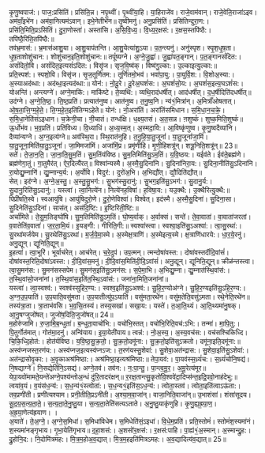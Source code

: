 

  
कृ॒णु॒ष्वपाज॑:। पाज॒:प्रसि॑तिं। प्रसि॑ति॒न्न। नपृ॒थ्वीं। पृ॒थ्वींया॒हि। या॒हिराजे॑व। राजे॒वाम॑वान्। राजे॒वेति॒राजा॑ऽइव। अम॑वाँ॒इभे॑न। अम॑वा॒नित्यम॑ऽवान्। इभे॒नेतीभे॑न॥ तृ॒ष्वीमनु॑। अनु॒प्रसि॑तिं। प्रसि॑तिन्दुरा॒ण:। प्रसि॑ति॒मिति॒प्रऽसि॑तिं। दु॒रा॒णोस्ता॑। अस्ता॑सि। अ॒सि॒वि॒ध्य॒। वि॒ध्य॒र॒क्षस॑:। र॒क्षस॒स्तपि॑ष्ठै:। तपि॑ष्ठै॒रिति॒तपि॑ष्ठै:॥  
तव॑भ्र॒मास॑:। भ्र॒मास॑आशु॒या। आ॒शु॒याप॑तन्ति। आ॒शु॒येत्या॑शु॒ऽया। प॒त॒न्त्यनु॑। अनु॑स्पृश। स्पृ॒श॒धृ॒ष॒ता। धृ॒ष॒ताशोशु॑चान:। शोशु॑चान॒इति॒शोशु॑चान:॥ तपूं॑ष्यग्ने। अ॒ग्ने॒जु॒ह्वा॑। जु॒ह्वा॑पत॒ङ्गान्। प॒त॒ङ्गानसं॑दित:। असं॑दितो॒वि। असं॑दित॒इत्यसं॑ऽदित:। विसृ॑ज। सृज॒वि॒ष्व॑क्। विष्व॑गु॒ल्का:। उ॒ल्काइत्यु॒ल्का:॥  
प्रति॒स्पश॑:। स्पशो॒वि। विसृ॑ज। सृ॒ज॒तूर्णि॑तम:। तूर्णि॑तमो॒भव॑। भवा॑पा॒यु:। पा॒युर्वि॒श:। वि॒शोअ॒स्या:। अ॒स्याअद॑ब्धा:। अद॑ब्धा॒इत्यद॑ब्धा:॥ योन॑:। नो॒दू॒रे। दू॒रेअ॒घशं॑स:। अ॒घशं॑सो॒य:। अ॒घशं॑स॒इत्य॒घऽशं॑स:। योअन्ति॑। अन्त्यग्ने॑। अग्ने॒माकि॑:। माकि॑ष्टे। ते॒व्यथि॑:। व्यथि॒राद॑धर्षीत्। आद॑धर्षीत्। द॒ध॒र्षीदिति॑दधर्षीत्॥  
उद॑ग्ने। अ॒ग्ने॒ति॒ष्ठ॒। ति॒ष्ठ॒प्रति॑। प्रत्यात॑नुष्व। आत॑नुष्व। त॒नु॒ष्व॒नि। न्य॑१॒॑मित्रा॑न्। अ॒मित्राँ॑ओषतात्। ओ॒ष॒ता॒त्ति॒ग्म॒हे॒ते॒। ति॒ग्म॒हे॒त॒इति॑तिग्मऽहेते॥ योन॑:। नो॒अरा॑तिं। अरा॑तिंसमिधान। स॒मि॒धा॒न॒च॒क्रे॒। स॒मि॒धा॒नेति॑संऽइधान। च॒क्रेनी॒चा। नी॒चातं। तन्ध॑क्षि। ध॒क्ष्य॒तसं। अ॒त॒सन्न। ऩशुष्कं॑। शुष्क॒मिति॒शुष्कं॑॥  
ऊ॒र्धोभ॑व। भ॒व॒प्रति॑। प्रति॑विध्य। वि॒ध्याधि॑। अ॒ध्य॒स्म॒त्। अ॒स्मदा॒वि:। आ॒विष्कृ॑णुष्व। कृ॒णु॒ष्वदैव्या॑नि। दैव्या॑न्यग्ने। अ॒ग्न॒इत्य॑ग्ने॥ अव॑स्थि॒रा। स्थि॒रात॑नुहि। त॒नु॒हि॒या॒तु॒जूनां॑। या॒तु॒जूनां॑जा॒मिं। या॒तु॒जूना॒मिति॑या॒तु॒ऽजूनां॑। जा॒मिमजा॑मिं। अजा॑मिं॒प्र। प्रमृ॑णीहि। मृ॒णी॒हिशत्रू॑न्। शत्रू॒निति॒शत्रू॑न्॥ 23॥  
सते॑। ते॒जा॒न॒ति॒। जा॒ना॒ति॒सु॒म॒तिं। सु॒म॒तिंय॑विष्ठ। सु॒म॒तिमिति॑सु॒ऽम॒तिं। य॒वि॒ष्ठय:। यईव॑ते। ईव॑ते॒ब्रह्म॑णे। ब्रह्म॑णेगा॒तुं। गा॒तुमैर॑त्। ऐर॒दित्यै॑रत्॥ विश्वा॑न्यस्मै। अ॒स्मै॒सु॒दिना॑नि। सु॒दिना॑निरा॒य:। सु॒दिना॒नीति॑सु॒ऽदिना॑नि। रा॒योद्यु॒म्नानि॑। द्यु॒म्नान्य॒र्य:। अ॒र्योवि। विदुर॑:। दुरो॑अ॒भि। अ॒भिद्यौ॑त्। द्यौ॒दिति॑द्यौत्॥  
सेत्। इद॑ग्ने। अ॒ग्ने॒अ॒स्तु॒। अ॒स्तु॒सु॒भग॑:। सु॒भग॑स्सु॒दानु॑:। सु॒भग॒इति॑सु॒ऽभग॑:। सु॒दानु॒र्य:। सु॒दानु॒रिति॑सु॒ऽदानु॑:। यस्त्वा॑। त्वा॒नित्ये॑न। नित्ये॑नह॒विषा॑। ह॒विषा॒य:। यउ॒क्थै:। उ॒क्थैरित्यु॒क्थै:॥ पिप्री॑षति॒स्वे। स्वआयु॑षि। आयु॑षिदुरो॒णे। दु॒रो॒णेविश्वा॑। विश्वेत्। इद॑स्मै। अ॒स्मै॒सु॒दिना॑। सु॒दिना॒सा। सु॒दिनेति॑सु॒ऽदिना॑। सास॑त्। अस॑दि॒ष्टि:। इ॒ष्टिरिती॒ष्टि:॥  
अर्चा॑मिते। ते॒सु॒म॒तिङ्घो॑षि। सु॒म॒तिमिति॑सु॒ऽम॒तिं। घो॒ष्य॒र्वाक्। अ॒र्वाक्सं। सन्ते॑। ते॒वा॒वाता॑। वा॒वाता॑जरतां। व॒वातेति॑व॒वाता॑। ज॒र॒ता॒मि॒यं। इ॒यङ्गी:। गीरिति॒गी:॥ स्वश्वा॑स्त्वा। स्वश्वा॒इति॑सु॒ऽअश्वा॑:। त्वा॒सु॒रथा॑:। सु॒रथा॑मर्जयेम। सु॒रथेति॑सु॒ऽरथा॑। म॒र्ज॒ये॒मा॒स्मे। अ॒स्मेक्ष॒त्राणि॑। अ॒स्मेइत्य॒स्मे। क्ष॒त्राणि॑धारये:। धा॒र॒ये॒रनु॑। अनु॒द्यून्। द्यूनिति॒द्यून्॥  
इ॒हत्वा॑। त्वा॒भूरि॑। भूर्याच॑रेत्। आच॑रेत्। च॒रे॒दुप॑। उप॒त्मन्। त्मन्दोषा॑वस्त:। दोषा॑वस्तर्दीदि॒वांसं॑। दोषा॑वस्त॒रिति॒दोषा॑ऽवस्त:। दी॒दि॒वांस॒मनु॑। दी॒दि॒वांस॒मिति॑दी॒दि॒ऽवांसं॑। अनु॒द्यून्। द्यूनिति॒द्यून्॥ क्रीळ॑न्तस्त्वा। त्वा॒सु॒मन॑स:। सु॒मन॑सस्सपेम। सु॒मन॑स॒इति॑सु॒ऽमन॑स:। स॒पे॒मा॒भि। अ॒भिद्यु॒म्ना। द्यु॒म्नात॑स्थि॒वांस॑:। त॒स्थि॒वांसो॒जना॑नां। त॒स्थि॒वांस॒इति॑त॒स्थि॒ऽवांस॑:। जना॑ना॒मिति॒जना॑नां॥  
यस्त्वा॑। त्वा॒स्वश्व॑:। स्वश्व॑स्सुहिर॒ण्य:। स्वश्व॒इति॑सु॒ऽअश्व॑:। सु॒हि॒र॒ण्योअ॑ग्ने। सु॒हि॒र॒ण्यइति॑सु॒ऽहि॒र॒ण्य:। अ॒ग्न॒उ॒प॒याति॑। उ॒प॒याति॒वसु॑मता। उ॒प॒यातीत्यु॑प॒ऽयाति॑। वसु॑मता॒रथे॑न। वसु॑म॒तेति॒वसु॑ऽमता। रथे॒नेति॒रथे॑न॥ तस्य॑त्रा॒ता। त्रा॒ताभ॑वसि। भ॒व॒सि॒तस्य॑। तस्य॒सखा॑। सखा॒य:। यस्ते॑। त॒आ॒ति॒थ्यं। आ॒ति॒थ्यमा॑नु॒षक्। आ॒नु॒षग्जुजो॑षत्। जुजो॑ष॒दिति॒जुजो॑षत्॥ 24॥  
म॒होरु॑जामि। रु॒जा॒मि॒ब॒न्धुता॑। ब॒न्धुता॒वाचो॑भि:। वचो॑भि॒स्तत्। वचो॑भि॒रिति॒वच॑:ऽभि:। तन्मा॑। मा॒पि॒तु:। पि॒तुर्गोत॑मात्। गोत॑मा॒दनु॑। अन्वि॑याय। इ॒या॒येती॑याय॥ त्वन्न॑:। नो॒अ॒स्य॒। अ॒स्य॒वच॑स:। वच॑सश्चिकिध्दि। चि॒कि॒ध्दि॒होत॑:। होत॑र्यविष्ठ। य॒वि॒ष्ठ॒सु॒क्र॒तो॒। सु॒क्र॒तो॒दमू॑ना:। सु॒क्र॒तो॒इति॑सुऽक्रतो। दमू॑ना॒इति॒दमू॑ना:॥  
अस्व॑प्नजस्त॒रण॑य:। अस्व॑प्नज॒इत्यस्व॑प्नऽज:। त॒रण॑यस्सु॒शेवा॑:। सु॒शेवा॒अत॑न्द्रास:। सु॒शेवा॒इति॑सु॒ऽशेवा॑:। अत॑न्द्रासोवृ॒का:। अ॒वृ॒काअश्र॑मिष्ठा:। अश्र॑मिष्ठा॒इत्यश्र॑मिष्ठा:॥ तेपा॒यव॑:। पा॒यव॑स्स॒ध्र्यं॑च:। स॒ध्र्यं॑चोनि॒षद्य॑। नि॒षद्याग्ने॑। नि॒सद्येति॑नि॒ऽसद्य॑। अग्ने॒तव॑। तव॑न:। न॒:पा॒न्तु॒। पा॒न्त्व॒मू॒र॒। अ॒मू॒रेत्य॑मूर॥  
येपा॒यवो॑मामते॒यन्ते॑अग्ने॒पश्य॑न्तोअ॒न्धं दु॑रि॒तादर॑क्षन्॥ र॒रक्ष॒तान्त्सु॒कृतो॑वि॒श्ववे॑दा॒दिप्स॑न्त॒इद्रि॒पवो॒नाह॑देभु:॥  
त्वया॑व॒यं। व॒यंस॑ध॒न्य॑:। स॒ध॒न्य॑१॒॑स्त्वोता॑:। स॒ध॒न्य१॒॑इति॑स॒ऽध॒न्य॑:। त्वोता॒स्तव॑। त्वोता॒इति॑त्वाऽऊ॑ता:। तव॒प्रणी॑ती। प्रणी॑त्यश्याम। प्रनी॒तीति॒प्रऽनी॑ती। अ॒श्या॒म॒वा॒जा॑न्। वाजा॒निति॒वाजा॑न्॥ उ॒भाशंसा॑। शंसा॑सूदय। सू॒द॒य॒स॒त्य॒ता॒ते॒। स॒त्य॒ता॒ते॒नु॒ष्ठु॒या। स॒त्य॒ता॒तेति॑सत्यऽताते। अ॒नु॒ष्ठु॒याकृ॑णुहि। कृ॒णु॒ह्य॒ह्र॒या॒ण॒। अ॒ह्र॒या॒णेत्य॑ह्रयाण। ।  
अ॒याते॑। ते॒अ॒ग्ने॒। अ॒ग्ने॒स॒मिधा॑। स॒मिधा॑विधेम। स॒मिधेति॑सं॒ऽइधा॑। वि॒धे॒म॒प्रति॑। प्रति॒स्तोमं॑। स्तोमं॑श॒स्यमा॑नं। श॒स्यमा॑नङ्गृभाय। गृ॒भा॒येति॑गृभाय॥ द॒हा॒शस॑:। अ॒शसो॑र॒क्षस॑:। र॒क्षस॑:पाहि। पा॒ह्य॑१॒॑अ॒स्मान्। अ॒स्मान्द्रु॒ह:। द्रु॒होनि॒द:। नि॒दोमि॑त्रमह:। मि॒त्र॒म॒होअ॒व॒द्यात्। मि॒त्र॒म॒हइति॑मित्रऽमह:। अ॒व॒द्यादित्य॑व॒द्यात्॥ 25॥  
